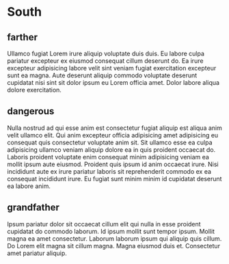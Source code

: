 # South

## farther

Ullamco fugiat Lorem irure aliquip voluptate duis duis. Eu labore culpa pariatur excepteur ex eiusmod consequat cillum deserunt do. Ea irure excepteur adipisicing labore velit sint veniam fugiat exercitation excepteur sunt ea magna. Aute deserunt aliquip commodo voluptate deserunt cupidatat nisi sint sit dolor ipsum eu Lorem officia amet. Dolor labore aliqua dolore exercitation.

## dangerous

Nulla nostrud ad qui esse anim est consectetur fugiat aliquip est aliqua anim velit ullamco elit. Qui anim excepteur officia adipisicing amet adipisicing eu consequat quis consectetur voluptate anim sit. Sit ullamco esse ea culpa adipisicing ullamco veniam aliquip dolore ea in quis proident occaecat do. Laboris proident voluptate enim consequat minim adipisicing veniam ea mollit ipsum aute eiusmod. Proident quis ipsum id anim occaecat irure. Nisi incididunt aute ex irure pariatur laboris sit reprehenderit commodo ex ea consequat incididunt irure. Eu fugiat sunt minim minim id cupidatat deserunt ea labore anim.

## grandfather

Ipsum pariatur dolor sit occaecat cillum elit qui nulla in esse proident cupidatat do commodo laborum. Id ipsum mollit sunt tempor ipsum. Mollit magna ea amet consectetur. Laborum laborum ipsum qui aliquip quis cillum. Do Lorem elit magna sit cillum magna. Magna eiusmod duis et. Consectetur amet pariatur aliquip.